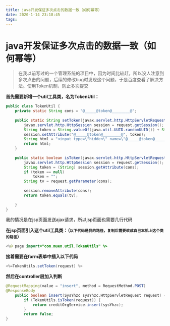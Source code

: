 ```yaml
---
title: java开发保证多次点击的数据一致（如何幂等）
date: 2020-1-14 23:18:45
tags:
---
```

# java开发保证多次点击的数据一致（如何幂等）

> 在我以前写过的一个管理系统的项目中，因为时间比较赶，所以没人注意到多次点击的问题，后续的修改bug时发现这个问题，于是百度查看了解决方法。使用Token机制，防止多次提交

**首先需要新增一个util工具类，名为TokenUtil：**

~~~java
public class TokenUtil {
	private static String cons = "@_____@token@________@";
 
	public static String setToken(javax.servlet.http.HttpServletRequest request) {
		javax.servlet.http.HttpSession session = request.getSession();
		String token = String.valueOf(java.util.UUID.randomUUID()) + String.valueOf(System.currentTimeMillis());
		session.setAttribute("@_____@token@________@", token);
		String html = "<input type=\"hidden\" name=\"@_____@token@________@\" value='" + token + "'/>";
		return html;
	}
 
	public static boolean isToken(javax.servlet.http.HttpServletRequest request) {
		javax.servlet.http.HttpSession session = request.getSession();
		String token = (String) session.getAttribute(cons);
		if (token == null)
			token = "";
		String tv = request.getParameter(cons);
 
		session.removeAttribute(cons);
		return token.equals(tv);
 
	}
}
~~~

我的情况是在jsp页面发送ajax请求，所以jsp页面也需要几行代码

**在jsp页面引入这个util工具类：（`以下代码是我的路径，复制后需要改成自己本机上这个类的路径`）**

```java
<%@ page import="com.muen.util.TokenUtils" %>
```

**接着需要在form表单中插入以下代码**

```java
<%=TokenUtils.setToken(request) %> 
```

**然后在controller层加入判断**

~~~java
@RequestMapping(value = "insert", method = RequestMethod.POST)
@ResponseBody
	public boolean insert(SysYhzc sysYhzc,HttpServletRequest request) {
		if (TokenUtils.isToken(request)) {
			return creditOrgService.insert(sysYhzc);
		}
		return false;
}
~~~


